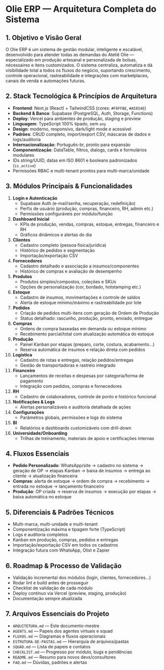 # Olie ERP — Arquitetura Completa do Sistema

## 1. Objetivo e Visão Geral
O Olie ERP é um sistema de gestão modular, inteligente e escalável, desenvolvido para atender todas as demandas do Ateliê Olie — especializado em produção artesanal e personalizada de bolsas, nécessaires e itens customizados. O sistema centraliza, automatiza e dá visibilidade total a todos os fluxos do negócio, suportando crescimento, controle operacional, rastreabilidade e integrações com marketplaces, canais de venda e automações futuras.

## 2. Stack Tecnológica & Princípios de Arquitetura
- **Frontend**: Next.js (React) + TailwindCSS (cores: `#F0FFBE`, `#A5854E`)
- **Backend & Banco**: Supabase (PostgreSQL, Auth, Storage, Functions)
- **Deploy**: Vercel para ambientes de produção, staging e preview
- **Linguagem**: TypeScript 100% tipado, sem `any`
- **Design**: moderno, responsivo, dark/light mode e acessível
- **Padrões**: CRUD completo, import/export CSV, máscaras de dados e logs/auditoria
- **Internacionalização**: Português-br, pronto para expansão
- **Componentização**: DataTable, filtros, dialogs, cards e formulários modulares
- IDs string/UUID, datas em ISO 8601 e booleans padronizados (`is_active`)
- Permissões RBAC e multi-tenant prontos para multi-marca/unidade

## 3. Módulos Principais & Funcionalidades
1. **Login e Autenticação**
   - Supabase Auth (e-mail/senha, recuperação, redefinição)
   - Perfis de usuário (produção, compras, financeiro, RH, admin etc.)
   - Permissões configuráveis por módulo/função
2. **Dashboard Inicial**
   - KPIs de produção, vendas, compras, estoque, entregas, financeiro e RH
   - Gráficos dinâmicos e alertas do dia
3. **Clientes**
   - Cadastro completo (pessoa física/jurídica)
   - Histórico de pedidos e segmentação
   - Importação/exportação CSV
4. **Fornecedores**
   - Cadastro detalhado e associação a insumos/componentes
   - Histórico de compras e avaliação de desempenho
5. **Produtos**
   - Produtos simples/compostos, coleções e SKUs
   - Opções de personalização (cor, bordado, hotstamping etc.)
6. **Estoque**
   - Cadastro de insumos, movimentações e controle de saldos
   - Alerta de estoque mínimo/máximo e rastreabilidade por lote
7. **Pedidos**
   - Criação de pedidos multi-itens com geração de Ordem de Produção
   - Status detalhado: rascunho, produção, pronto, enviado, entregue
8. **Compras**
   - Ordens de compra baseadas em demanda ou estoque mínimo
   - Recebimento parcial/total com atualização automática do estoque
9. **Produção**
   - Painel Kanban por etapas (preparo, corte, costura, acabamento...)
   - Reserva automática de insumos e relação direta com pedidos
10. **Logística**
    - Cadastro de rotas e entregas, relação pedidos/entregas
    - Gestão de transportadoras e rastreio integrado
11. **Financeiro**
    - Lançamentos de receitas e despesas por categoria/forma de pagamento
    - Integração com pedidos, compras e fornecedores
12. **RH**
    - Cadastro de colaboradores, controle de ponto e histórico funcional
13. **Notificações & Logs**
    - Alertas personalizáveis e auditoria detalhada de ações
14. **Configurações**
    - Parâmetros globais, permissões e logs do sistema
15. **BI**
    - Relatórios e dashboards customizáveis com drill-down
16. **Universidade/Onboarding**
    - Trilhas de treinamento, materiais de apoio e certificações internas

## 4. Fluxos Essenciais
- **Pedido Personalizado**: WhatsApp/site → cadastro no sistema → geração de OP → etapas Kanban → baixa de insumos → entrega ao cliente → atualização financeira
- **Compras**: alerta de estoque → ordem de compra → recebimento → entrada no estoque → lançamento financeiro
- **Produção**: OP criada → reserva de insumos → execução por etapas → baixa automática no estoque

## 5. Diferenciais & Padrões Técnicos
- Multi-marca, multi-unidade e multi-tenant
- Componentização máxima e tipagem forte (TypeScript)
- Logs e auditoria completos
- Kanban em produção, compras, pedidos e entregas
- Importação/exportação CSV em todos os cadastros
- Integração futura com WhatsApp, Olist e Zapier

## 6. Roadmap & Processo de Validação
- Validação incremental dos módulos (login, clientes, fornecedores...)
- Rodar lint e build antes de prosseguir
- Checklist de validação de cada módulo
- Deploy contínuo via Vercel (preview, staging, produção)
- Documentação sempre atualizada

## 7. Arquivos Essenciais do Projeto
- `ARQUITETURA.md` — Este documento-mestre
- `AGENTS.md` — Papeis dos agentes virtuais e squad
- `FLUXOS.md` — Diagramas e fluxos operacionais
- `ESTRUTURA-DE-PASTAS.md` — Hierarquia de arquivos/pastas
- `SQUAD.md` — Lista de papeis e contatos
- `CHECKLIST.md` — Progresso por módulo, bugs e pendências
- `README.md` — Resumo para novos devs/consultores
- `FAQ.md` — Dúvidas, padrões e alertas
